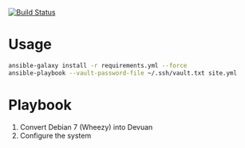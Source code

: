[![Build Status](https://travis-ci.org/maruina/ansible-playbooks.svg?branch=master)](https://travis-ci.org/maruina/ansible-playbooks)

# Usage
```bash
ansible-galaxy install -r requirements.yml --force
ansible-playbook --vault-password-file ~/.ssh/vault.txt site.yml
```

# Playbook
1. Convert Debian 7 (Wheezy) into Devuan
2. Configure the system
